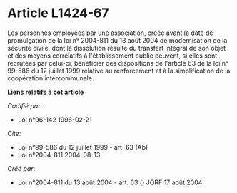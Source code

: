 # Article L1424-67

Les personnes employées par une association, créée avant la date de promulgation de la loi n° 2004-811 du 13 août 2004 de
modernisation de la sécurité civile, dont la dissolution résulte du transfert intégral de son objet et des moyens corrélatifs
à l'établissement public peuvent, si elles sont recrutées par celui-ci, bénéficier des dispositions de l'article 63 de la loi
n° 99-586 du 12 juillet 1999 relative au renforcement et à la simplification de la coopération intercommunale.

**Liens relatifs à cet article**

_Codifié par_:

  - Loi n°96-142 1996-02-21

_Cite_:

  - Loi n°99-586 du 12 juillet 1999 - art. 63 (Ab)
  - Loi n°2004-811 2004-08-13

_Créé par_:

  - Loi n°2004-811 du 13 août 2004 - art. 63 () JORF 17 août 2004
